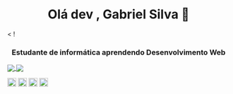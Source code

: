 <h1 align = "center"> Olá dev , Gabriel Silva 🤘 </h1>
< ! <h3 align = "center"> Estudante de informática aprendendo Desenvolvimento Web </h3>
 
 <p align = "left">
 <p align = "left">
<! <img align=center src = "https://cdn.jsdelivr.net/npm/simple-icons@3.0.1 /icons/instagram.svg" alt= "instagram" width "20" height="20"/>
   <! Siga-me no instagram:  https://www.instagram.com/gabriel.dasilva11/
</p>
<a href="https://github.com/gabrielsillva/github-readme-stats">
  <img align = "center" src = "https://github-readme-stats.anuraghazra1.vercel.app/api?username=gabrielsillva&show_icons=true alt = "gabrielsillva" />
  <img align = "center" src = "https://github-readme-stats.vercel.app/api/top-langs/?username=gabrielsillva&layout=compact" />
</a>

</p>

<p align = "left">
 <! <img src = "https://devicons.github.io/devicon/devicon.git/icons/react/react-original-wordmark.svg" alt = "react" width = "20" height = "20" /> 

<img src = "https://devicons.github.io/devicon/devicon.git/icons/css3/css3-original-wordmark.svg" alt = "css3" width = "20" height = "20" />
<img src = "https://devicons.github.io/devicon/devicon.git/icons/html5/html5-original-wordmark.svg" alt = "html5" width = "20" height = "20" />
<img src = "https://devicons.github.io/devicon/devicon.git/icons/python/python-original.svg" alt = "python" width = "20" height = "20" />
 <img src = "https://devicons.github.io/devicon/devicon.git/icons/javascript/javascript-original.svg" alt = "javascript" width = "20" height = "20" />


</p>

